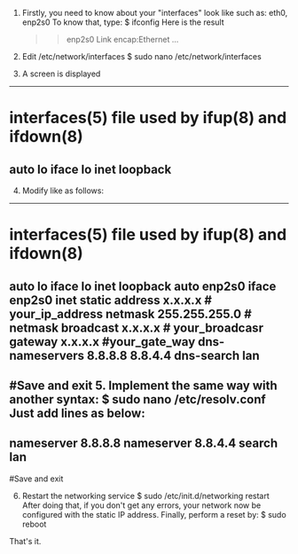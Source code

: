 
1. Firstly, you need to know about your "interfaces" look like such as: eth0, enp2s0
   To know that, type: $ ifconfig
   Here is the result
   >> enp2s0    Link encap:Ethernet
      ...

2. Edit /etc/network/interfaces
             $ sudo nano /etc/network/interfaces
3. A screen is displayed
--------------------------------------------------------------
# interfaces(5) file used by ifup(8) and ifdown(8)
auto lo
iface lo inet loopback
--------------------------------------------------------------
4. Modify like as follows:
--------------------------------------------------------------
# interfaces(5) file used by ifup(8) and ifdown(8)
auto lo
iface lo inet loopback
auto enp2s0
iface enp2s0 inet static
        address x.x.x.x # your_ip_address
        netmask 255.255.255.0 # netmask
        broadcast x.x.x.x # your_broadcasr
        gateway x.x.x.x #your_gate_way
        dns-nameservers 8.8.8.8 8.8.4.4 
        dns-search lan
-------------------------------------------------------------
#Save and exit
5. Implement the same way with another syntax:
$  sudo nano /etc/resolv.conf
Just add lines as below:
------------------------------------------------------------
nameserver 8.8.8.8
nameserver 8.8.4.4
search lan
------------------------------------------------------------
#Save and exit

6. Restart the networking service 
$ sudo /etc/init.d/networking restart
After doing that, if you don't get any errors, your network now be configured with the static IP address.
Finally, perform a reset by:
$ sudo reboot

That's it. 
